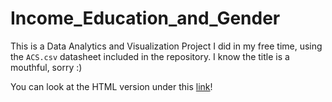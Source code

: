 # Income_Education_and_Gender
This is a Data Analytics and Visualization Project I did in my free time, using the `ACS.csv` datasheet included in the repository. I know the title is a mouthful, sorry :)

You can look at the HTML version under this [link](https://minnaheim.github.io/Income_Education_and_Gender/)!
